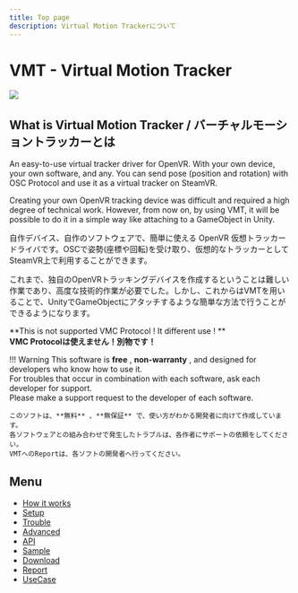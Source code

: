 ```yaml
---
title: Top page
description: Virtual Motion Trackerについて
---
```


# VMT - Virtual Motion Tracker

![](/VirtualMotionTrackerDocument/image/vmt_vr.png?raw=true)

## What is Virtual Motion Tracker / バーチャルモーショントラッカーとは

An easy-to-use virtual tracker driver for OpenVR. With your own device, your own software, and any.
You can send pose (position and rotation) with OSC Protocol and use it as a virtual tracker on SteamVR.

Creating your own OpenVR tracking device was difficult and required a high degree of technical work. 
However, from now on, by using VMT, it will be possible to do it in a simple way like attaching to a GameObject in Unity.   

自作デバイス、自作のソフトウェアで、簡単に使える OpenVR 仮想トラッカードライバです。OSCで姿勢(座標や回転)を受け取り、仮想的なトラッカーとしてSteamVR上で利用することができます。  

これまで、独自のOpenVRトラッキングデバイスを作成するということは難しい作業であり、高度な技術的作業が必要でした。しかし、これからはVMTを用いることで、UnityでGameObjectにアタッチするような簡単な方法で行うことができるようになります。  

**This is not supported VMC Protocol ! It different use ! **  
**VMC Protocolは使えません！別物です！**  

!!! Warning
    This software is **free** , **non-warranty** , and designed for developers who know how to use it.  
    For troubles that occur in combination with each software, ask each developer for support.  
    Please make a support request to the developer of each software. 
   
    このソフトは、**無料** 、**無保証** で、使い方がわかる開発者に向けて作成しています。  
    各ソフトウェアとの組み合わせで発生したトラブルは、各作者にサポートの依頼をしてください。  
    VMTへのReportは、各ソフトの開発者へ行ってください。  

## Menu
- [How it works](howitworks.md)
- [Setup](setup.md)
- [Trouble](trouble.md)
- [Advanced](advanced.md)
- [API](api.md)
- [Sample](sample.md)
- [Download](download.md)
- [Report](report.md)
- [UseCase](usecase.md)
